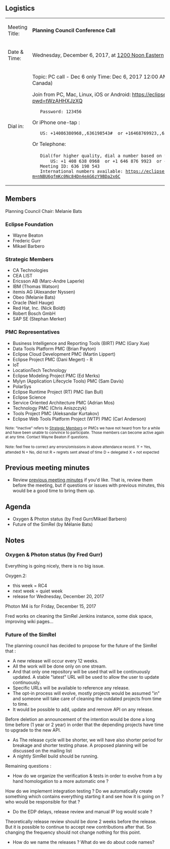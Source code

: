 ## Logistics

<table>
<tbody>
<tr class="odd">
<td><p>Meeting Title:</p></td>
<td><p><strong>Planning Council Conference Call</strong></p></td>
</tr>
<tr class="even">
<td><p>Date &amp; Time:</p></td>
<td><p>Wednesday, December 6, 2017, at <a href="http://www.timeanddate.com/worldclock/fixedtime.html?year=2017&amp;month=12&amp;day=6&amp;hour=12&amp;min=0&amp;sec=0&amp;p1=179">1200 Noon Eastern</a></p></td>
</tr>
<tr class="odd">
<td><p>Dial in:</p></td>
<td><p>Topic: PC call - Dec 6 only Time: Dec 6, 2017 12:00 AM Eastern Time (US and Canada)</p>
<p>Join from PC, Mac, Linux, iOS or Android: <a href="https://eclipse.zoom.us/j/636198543?pwd=tWzAHHXJzXQ">https://eclipse.zoom.us/j/636198543?pwd=tWzAHHXJzXQ</a></p>
<p><code>   Password: 123456</code></p>
<p>Or iPhone one-tap :</p>
<p><code>   US: +14086380968,,636198543#  or +16468769923,,636198543#</code></p>
<p>Or Telephone:</p>
<p><code>   Dial(for higher quality, dial a number based on your current location)：</code><br />
<code>       US: +1 408 638 0968  or +1 646 876 9923  or +1 669 900 6833</code><br />
<code>   Meeting ID: 636 198 543</code><br />
<code>   International numbers available: </code><a href="https://eclipse.zoom.us/zoomconference?m=nNBU6gfmKc0Nc84Dn4eAG6zY9BDa2x6C"><code>https://eclipse.zoom.us/zoomconference?m=nNBU6gfmKc0Nc84Dn4eAG6zY9BDa2x6C</code></a></p></td>
</tr>
</tbody>
</table>

## Members

Planning Council Chair: Melanie Bats

### Eclipse Foundation

  - Wayne Beaton
  - Frederic Gurr
  - Mikael Barbero

### Strategic Members

  - CA Technologies
  - CEA LIST
  - Ericsson AB (Marc-Andre Laperle)
  - IBM (Thomas Watson)
  - itemis AG (Alexander Nyssen)
  - Obeo (Melanie Bats)
  - Oracle (Neil Hauge)
  - Red Hat, Inc. (Nick Boldt)
  - Robert Bosch GmbH
  - SAP SE (Stephan Merker)

### PMC Representatives

  - Business Intelligence and Reporting Tools (BIRT) PMC (Gary Xue)
  - Data Tools Platform PMC (Brian Payton)
  - Eclipse Cloud Development PMC (Martin Lippert)
  - Eclipse Project PMC (Dani Megert) - R
  - IoT
  - LocationTech Technology
  - Eclipse Modeling Project PMC (Ed Merks)
  - Mylyn (Application Lifecycle Tools) PMC (Sam Davis)
  - PolarSys
  - Eclipse Runtime Project (RT) PMC (Ian Bull)
  - Eclipse Science
  - Service Oriented Architecture PMC (Adrian Mos)
  - Technology PMC (Chris Aniszczyk)
  - Tools Project PMC (Aleksandar Kurtakov)
  - Eclipse Web Tools Platform Project (WTP) PMC (Carl Anderson)

<small>Note: "Inactive" refers to [Strategic
Members](http://www.eclipse.org/membership/showMembersWithTag.php?TagID=strategic)
or PMCs we have not heard from for a while and have been unable to
convince to participate. Those members can become active again at any
time. Contact Wayne Beaton if questions.</small>

<small>Note: feel free to correct any errors/omissions in above
attendance record.</small>
<small>Y = Yes, attended</small>
<small>N = No, did not</small>
<small>R = regrets sent ahead of time</small>
<small>D = delegated</small>
<small>X = not expected</small>

## Previous meeting minutes

  - Review [previous meeting minutes](../Planning_Council.md) if
    you'd like. That is, review them before the meeting, but if
    questions or issues with previous minutes, this would be a good time
    to bring them up.

## Agenda

  - Oxygen & Photon status (by Fred Gurr/Mikael Barbero)
  - Future of the SimRel (by Mélanie Bats)

## Notes

### Oxygen & Photon status (by Fred Gurr)

Everything is going nicely, there is no big issue.

Oxygen.2:

  - this week = RC4
  - next week = quiet week
  - release for Wednesday, December 20, 2017

Photon M4 is for Friday, December 15, 2017

Fred works on cleaning the SimRel Jenkins instance, some disk space,
improving wiki pages...

### Future of the SimRel

The planning council has decided to propose for the future of the SimRel
that :

  - A new release will occur every 12 weeks.
  - All the work will be done only on one stream.
  - And that only one repository will be used that will be continuously
    updated. A stable "latest" URL will be used to allow the user to
    update continuously.
  - Specific URLs will be available to reference any release.
  - The opt-in process will evolve, mostly projects would be assumed
    "in" and someone will take care of cleaning the outdated projects
    from time to time.
  - It would be possible to add, update and remove API on any release.

Before deletion an announcement of the intention would be done a long
time before (1 year or 2 year) in order that the depending projects have
time to upgrade to the new API.

  - As The release cycle will be shorter, we will have also shorter
    period for breakage and shorter testing phase. A proposed planning
    will be discussed on the mailing list
  - A nightly SimRel build should be running.

Remaining questions :

  - How do we organize the verification & tests in order to evolve from
    a by hand homologation to a more automatic one ?

How do we implement integration testing ? Do we automatically create
something which contains everything starting it and see how it is going
on ? who would be responsible for that ?

  - Do the EDP delays, release review and manual IP log would scale ?

Theoretically release review should be done 2 weeks before the release.
But it is possible to continue to accept new contributions after that.
So changing the frequency should not change nothing for this point.

  - How do we name the releases ? What do we do about code names?